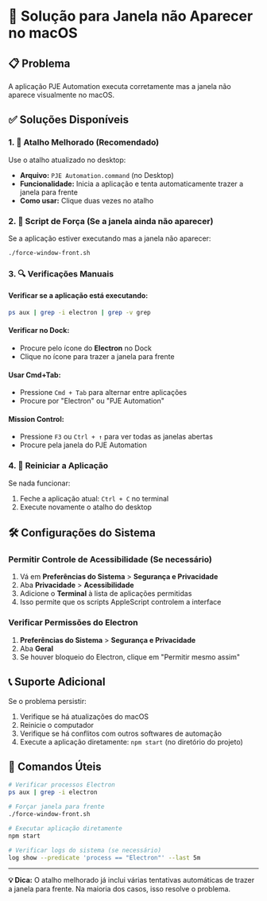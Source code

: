 # 🍎 Solução para Janela não Aparecer no macOS

## 📋 Problema
A aplicação PJE Automation executa corretamente mas a janela não aparece visualmente no macOS.

## ✅ Soluções Disponíveis

### 1. 🚀 Atalho Melhorado (Recomendado)
Use o atalho atualizado no desktop:
- **Arquivo:** `PJE Automation.command` (no Desktop)
- **Funcionalidade:** Inicia a aplicação e tenta automaticamente trazer a janela para frente
- **Como usar:** Clique duas vezes no atalho

### 2. 🔧 Script de Força (Se a janela ainda não aparecer)
Se a aplicação estiver executando mas a janela não aparecer:
```bash
./force-window-front.sh
```

### 3. 🔍 Verificações Manuais

#### Verificar se a aplicação está executando:
```bash
ps aux | grep -i electron | grep -v grep
```

#### Verificar no Dock:
- Procure pelo ícone do **Electron** no Dock
- Clique no ícone para trazer a janela para frente

#### Usar Cmd+Tab:
- Pressione `Cmd + Tab` para alternar entre aplicações
- Procure por "Electron" ou "PJE Automation"

#### Mission Control:
- Pressione `F3` ou `Ctrl + ↑` para ver todas as janelas abertas
- Procure pela janela do PJE Automation

### 4. 🔄 Reiniciar a Aplicação
Se nada funcionar:
1. Feche a aplicação atual: `Ctrl + C` no terminal
2. Execute novamente o atalho do desktop

## 🛠️ Configurações do Sistema

### Permitir Controle de Acessibilidade (Se necessário)
1. Vá em **Preferências do Sistema** > **Segurança e Privacidade**
2. Aba **Privacidade** > **Acessibilidade**
3. Adicione o **Terminal** à lista de aplicações permitidas
4. Isso permite que os scripts AppleScript controlem a interface

### Verificar Permissões do Electron
1. **Preferências do Sistema** > **Segurança e Privacidade**
2. Aba **Geral**
3. Se houver bloqueio do Electron, clique em "Permitir mesmo assim"

## 📞 Suporte Adicional

Se o problema persistir:
1. Verifique se há atualizações do macOS
2. Reinicie o computador
3. Verifique se há conflitos com outros softwares de automação
4. Execute a aplicação diretamente: `npm start` (no diretório do projeto)

## 🎯 Comandos Úteis

```bash
# Verificar processos Electron
ps aux | grep -i electron

# Forçar janela para frente
./force-window-front.sh

# Executar aplicação diretamente
npm start

# Verificar logs do sistema (se necessário)
log show --predicate 'process == "Electron"' --last 5m
```

---

**💡 Dica:** O atalho melhorado já inclui várias tentativas automáticas de trazer a janela para frente. Na maioria dos casos, isso resolve o problema.